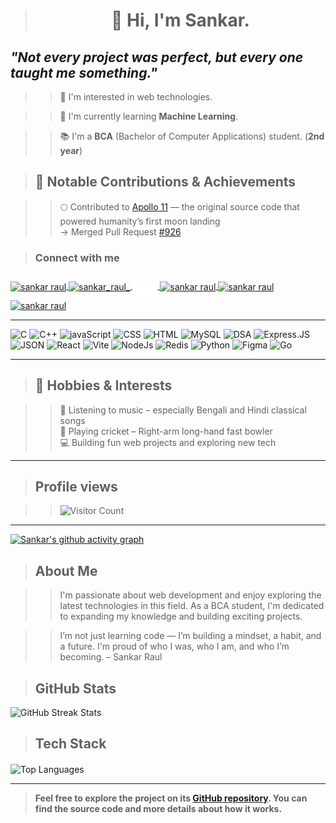 > **<h1 align="center">👋 Hi, I'm Sankar.</h1>**
 ## *"Not every project was perfect, but every one taught me something."*
>> 🌟 I'm interested in web technologies.

>> 🚀 I'm currently learning **Machine Learning**.

>> 📚 I'm a **BCA** (Bachelor of Computer Applications) student. (**2nd year**)

> ## 🚀 Notable Contributions & Achievements
  
  >>🌕 Contributed to [Apollo 11](https://github.com/chrislgarry/Apollo-11) — the original source code that powered humanity’s first moon landing  
  → Merged Pull Request [#926](https://github.com/chrislgarry/Apollo-11/pull/926)

> **<h3 align="left">Connect with me</h3>**
<p align="left">
  <a href="https://www.linkedin.com/in/sankar-raul/">
    <img align="center" src="https://raw.githubusercontent.com/rahuldkjain/github-profile-readme-generator/master/src/images/icons/Social/linked-in-alt.svg" alt="sankar raul" height="30" width="40" />
  </a>
  <a href="https://www.instagram.com/sankar_raul_/">
    <img align="center" src="https://raw.githubusercontent.com/rahuldkjain/github-profile-readme-generator/master/src/images/icons/Social/instagram.svg" alt="sankar_raul_" height="30" width="40" />
  </a>
  <a href="https://x.com/sankar_raul">
    <img align="center" src="/twitter.png" alt="sankar_raul_" width="40" />
  </a>
  <a href="https://leetcode.com/u/sankar-raul/">
    <img align="center" src="https://raw.githubusercontent.com/rahuldkjain/github-profile-readme-generator/master/src/images/icons/Social/leet-code.svg" alt="sankar raul" height="30" width="40" />
  </a>
  <a href="https://www.geeksforgeeks.org/user/sankar_raul/">
    <img align="center" src="https://upload.wikimedia.org/wikipedia/commons/4/43/GeeksforGeeks.svg" alt="sankar raul" height="30" width="40" />
  </a>
  <a href="https://www.facebook.com/sankarraul.me">
    <img align="center" src="https://raw.githubusercontent.com/rahuldkjain/github-profile-readme-generator/master/src/images/icons/Social/facebook.svg" alt="sankar raul" height="30" width="40" />
  </a>
</p>

---
 <p align="left">
  <img src="https://img.icons8.com/?size=256&id=40670&format=png" heigth="40" width="40" alt="C" title='C'>
    <img src="https://cdn.worldvectorlogo.com/logos/c.svg" height="40" width="40" alt="C++" title='C++'>
  <img src="https://img.icons8.com/?size=256&id=PXTY4q2Sq2lG&format=png" heigth="40" width="40" alt="javaScript" title='javascript'>
    <img src="https://img.icons8.com/?size=256&id=7gdY5qNXaKC0&format=png" heigth="40" width="40" alt="CSS" title='CSS'>
  <img src="https://img.icons8.com/?size=256&id=20909&format=png" heigth="40" width="40" alt="HTML" title='HTML'>
  <img src="https://img.icons8.com/?size=256w&id=rgPSE6nAB766&format=png" heigth="40" width="40" alt="MySQL" title='MySQL'>
  <img src="https://img.freepik.com/premium-vector/dsa-letter-logo-design-technology-company-dsa-logo-design-black-white-color-combination-dsa-logo-dsa-vector-dsa-design-dsa-icon-dsa-alphabet-dsa-typography-logo-design_229120-149253.jpg" heigth="40" width="40" alt="DSA" title='DSA'>
  <img src="https://logowik.com/content/uploads/images/express-js2119.logowik.com.webp" heigth="40" width="40" alt="Express.JS" title='Express.JS'>
  <img src="https://img.icons8.com/?size=256w&id=22441&format=png&color=FFFFFF" heigth="40" width="40" alt="JSON" title='JSON'>
<img src="https://img.icons8.com/?size=256&id=123603&format=png" height="40" width="40" alt="React" title='React'>
  <img src="https://img.icons8.com/?size=256&id=dJjTWMogzFzg&format=png" height="40" width="40" alt="Vite" title='Vite'>
    <img src="https://img.icons8.com/?size=256&id=hsPbhkOH4FMe&format=png" height="40" width="40" alt="NodeJs" title='NodeJS'>
       <img src="https://icon.icepanel.io/Technology/svg/Redis.svg" height="40" width="40" alt="Redis" title='Redis'>
    <img src="https://img.icons8.com/?size=256&id=l75OEUJkPAk4&format=png" height="40" width="40" alt="Python" title='Python'>
    <img src="https://img.icons8.com/?size=256&id=W0YEwBDDfTeu&format=png" height="40" width="40" alt="Figma" title='Figma'>
    <img src="https://go.dev/blog/go-brand/Go-Logo/SVG/Go-Logo_Blue.svg" height="40" width="40" alt="Go" title='Go'>
</p>

---

> ## 🎯 Hobbies & Interests

>> 🎵 Listening to music – especially Bengali and Hindi classical songs  
>> 🏏 Playing cricket – Right-arm long-hand fast bowler  
>> 💻 Building fun web projects and exploring new tech
---

> ## Profile views

>> ![Visitor Count](https://profile-counter.glitch.me/sankar-raul/count.svg)
 
---

[![Sankar's github activity graph](https://github-readme-activity-graph.vercel.app/graph?username=sankar-raul&theme=github-compact&area_color=0a5b00&area=true)](https://github.com/sankar-raul/github-readme-activity-graph)
> **<h2 align="left">About Me</h2>**
<p align="center">
  
  >> I'm passionate about web development and enjoy exploring the latest technologies in this field. As a BCA student, I'm dedicated to expanding my knowledge and building exciting projects.

>> I’m not just learning code — I’m building a mindset, a habit, and a future.
I'm proud of who I was, who I am, and who I’m becoming.
– Sankar Raul
</p>

> **<h2 align="left">GitHub Stats</h2>**
<div>
  <img src="https://github-readme-streak-stats.herokuapp.com/?user=sankar-raul&theme=radical&hide_border=true" alt="GitHub Streak Stats">
</div>

> **<h2 align="left">Tech Stack</h2>**

<div align="">
     <img align="center" src="https://github-readme-stats.vercel.app/api/top-langs?username=sankar-raul&hide_border=true&no-bg=true&no-frame=true&layout=compact&theme=radical&langs_count=10" alt="Top Languages"/>
</div>

---
> **Feel free to explore the project on its <a href="https://github.com/sankar-raul?tab=repositories">GitHub repository</a>. You can find the source code and more details about how it works.**
